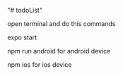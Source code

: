 
"# todoList"

open terminal and do this commands

expo start

npm run android for android device

npm ios for ios device
